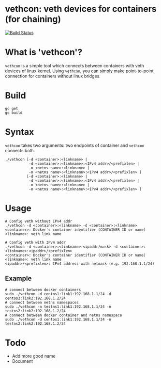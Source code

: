 # vethcon: veth devices for containers (for chaining)

[![Build Status](https://travis-ci.org/s1061123/vethcon.svg?branch=master)](https://travis-ci.org/s1061123/vethcon)

# What is 'vethcon'?
`vethcon` is a simple tool which connects between containers with veth devices of linux kernel.
Using `vethcon`, you can simply make point-to-point connection for containers without linux bridges.

# Build
    go get
    go build

# Syntax
`vethcon` takes two arguments: two endpoints of container and `vethcon` connects both.

    ./vethcon [-d <container>:<linkname> |
               -d <container>:<linkname>:<IPv4 addr>/<prefixlen> |
               -n <netns name>:<linkname> |
               -n <netns name>:<linkname>:<IPv4 addr>/<prefixlen> ]
              [-d <container>:<linkname> |
               -d <container>:<linkname>:<IPv4 addr>/<prefixlen> |
               -n <netns name>:<linkname> |
               -n <netns name>:<linkname>:<IPv4 addr>/<prefixlen> ]

# Usage

    # Config veth without IPv4 addr
    ./vethcon -d <container>:<linkname> -d <container>:<linkname>
    <container>: Docker's container identifier (CONTAINER ID or name)
    <linkname>: veth link name

    # Config veth with IPv4 addr
    ./vethcon -d <container>:<linkname>:<ipaddr/mask> -d <container>:<linkname>:<ipaddr>/<prefixlen>
    <container>: Docker's container identifier (CONTAINER ID or name)
    <linkname>: veth link name
    <ipaddr>/<prefixlen>: IPv4 address with netmask (e.g. 192.168.1.1/24)

## Example

    # connect between docker containers
    sudo ./vethcon -d centos1:link1:192.168.1.1/24 -d centos2:link2:192.168.1.2/24
    # connect between netns namespaces
    sudo ./vethcon -n testns1:link1:192.168.1.1/24 -n testns2:link2:192.168.1.2/24
    # connect between docker container and netns namespace
    sudo ./vethcon -d centos1:link1:192.168.1.1/24 -n testns2:link2:192.168.1.2/24

# Todo
- Add more good name
- Document
